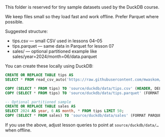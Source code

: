 This folder is reserved for tiny sample datasets used by the DuckDB course.

We keep files small so they load fast and work offline. Prefer Parquet where possible.

Suggested structure:
- tips.csv — small CSV used in lessons 04–05
- tips.parquet — same data in Parquet for lesson 07
- sales/ — optional partitioned example like sales/year=2024/month=06/data.parquet

You can create these locally using DuckDB:

```sql
CREATE OR REPLACE TABLE tips AS
SELECT * FROM read_csv_auto('https://raw.githubusercontent.com/mwaskom/seaborn-data/master/tips.csv');

COPY (SELECT * FROM tips) TO 'source/duckdb/data/tips.csv' (HEADER, DELIMITER ',');
COPY (SELECT * FROM tips) TO 'source/duckdb/data/tips.parquet' (FORMAT PARQUET);

-- Optional partitioned sample
CREATE OR REPLACE TABLE sales AS
SELECT 2024 AS year, 6 AS month, * FROM tips LIMIT 50;
COPY (SELECT * FROM sales) TO 'source/duckdb/data/sales' (FORMAT PARQUET, PARTITION_BY (year, month));
```

If you use the above, adjust lesson queries to point at `source/duckdb/data/…` when offline.

